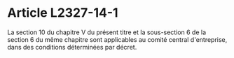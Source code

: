 # Article L2327-14-1

La section 10 du chapitre V du présent titre et la sous-section 6 de la section 6 du même chapitre sont applicables au comité central d'entreprise, dans des conditions déterminées par décret.